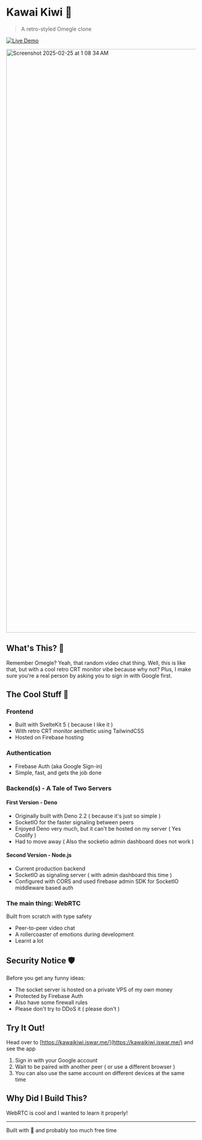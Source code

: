 # Kawai Kiwi 🎥
> A retro-styled Omegle clone

[![Live Demo](https://img.shields.io/badge/Live-Demo-brightgreen)](https://kawaikiwi.iswar.me/)

<img width="1552" alt="Screenshot 2025-02-25 at 1 08 34 AM" src="https://github.com/user-attachments/assets/f1f2291f-1a4d-4b87-baa8-f55bee6e3ae8" />

## What's This? 🤔

Remember Omegle? Yeah, that random video chat thing. Well, this is like that, but with a cool retro CRT monitor vibe because why not? Plus, I make sure you're a real person by asking you to sign in with Google first.

## The Cool Stuff 🚀

### Frontend
- Built with SvelteKit 5 ( because I like it )
- With retro CRT monitor aesthetic using TailwindCSS
- Hosted on Firebase hosting

### Authentication
- Firebase Auth (aka Google Sign-in)
- Simple, fast, and gets the job done

### Backend(s) - A Tale of Two Servers

#### First Version - Deno
- Originally built with Deno 2.2 ( because it's just so simple )
- SocketIO for the faster signaling between peers
- Enjoyed Deno very much, but it can't be hosted on my server ( Yes Coolify )
- Had to move away ( Also the socketio admin dashboard does not work )

#### Second Version - Node.js
- Current production backend
- SocketIO as signaling server ( with admin dashboard this time )
- Configured with CORS and used firebase admin SDK for SocketIO middleware based auth

### The main thing: WebRTC
Built from scratch with type safety
- Peer-to-peer video chat
- A rollercoaster of emotions during development
- Learnt a lot

## Security Notice 🛡️

Before you get any funny ideas:
- The socket server is hosted on a private VPS of my own money
- Protected by Firebase Auth
- Also have some firewall rules
- Please don't try to DDoS it ( please don't )

## Try It Out!

Head over to [https://kawaikiwi.iswar.me/](https://kawaikiwi.iswar.me/) and see the app

1. Sign in with your Google account
2. Wait to be paired with another peer ( or use a different browser )
3. You can also use the same account on different devices at the same time

## Why Did I Build This?

WebRTC is cool and I wanted to learn it properly!

---

Built with 💖 and probably too much free time
